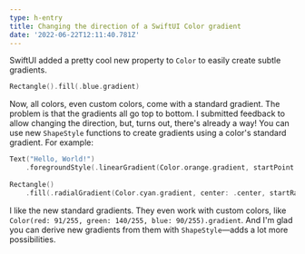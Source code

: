 ```yaml
---
type: h-entry
title: Changing the direction of a SwiftUI Color gradient
date: '2022-06-22T12:11:40.781Z'
---
```

SwiftUI added a pretty cool new property to `Color` to easily create subtle gradients.

```swift
Rectangle().fill(.blue.gradient)
```

Now, all colors, even custom colors, come with a standard gradient. The problem is that the gradients all go top to bottom. I submitted feedback to allow changing the direction, but, turns out, there's already a way! You can use new `ShapeStyle` functions to create gradients using a color's standard gradient. For example:

```swift
Text("Hello, World!")
    .foregroundStyle(.linearGradient(Color.orange.gradient, startPoint: .leading, endPoint: .trailing))
    
Rectangle()
    .fill(.radialGradient(Color.cyan.gradient, center: .center, startRadius: 0, endRadius: 500))
```

I like the new standard gradients. They even work with custom colors, like `Color(red: 91/255, green: 140/255, blue: 90/255).gradient`. And I'm glad you can derive new gradients from them with `ShapeStyle`—adds a lot more possibilities.
